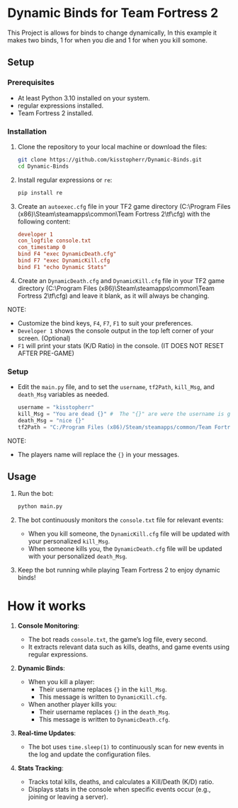 # Dynamic Binds for Team Fortress 2

This Project is allows for binds to change dynamically, In this example it makes two binds, 1 for when you die and 1 for when you kill somone. 

## Setup

### Prerequisites

- At least Python 3.10 installed on your system.
- regular expressions installed.
- Team Fortress 2 installed.

### Installation

1. Clone the repository to your local machine or download the files:

    ```sh
    git clone https://github.com/kisstopherr/Dynamic-Binds.git
    cd Dynamic-Binds
    ```
2. Install regular expressions or `re`:

   ```sh
   pip install re
   ```

4. Create an `autoexec.cfg` file in your TF2 game directory (C:\Program Files (x86)\Steam\steamapps\common\Team Fortress 2\tf\cfg) with the following content:
   
    ```cfg
    developer 1
    con_logfile console.txt
    con_timestamp 0
    bind F4 "exec DynamicDeath.cfg"
    bind F7 "exec DynamicKill.cfg
    bind F1 "echo Dynamic Stats"
    ``` 

5. Create an `DynamicDeath.cfg` and `DynamicKill.cfg` file in your TF2 game directory (C:\Program Files (x86)\Steam\steamapps\common\Team Fortress 2\tf\cfg) and leave it blank, as it will always be changing.

NOTE:

- Customize the bind keys, `F4`, `F7`, `F1` to suit your preferences.
- `Developer 1` shows the console output in the top left corner of your screen. (Optional)
- `F1` will print your stats (K/D Ratio) in the console. (IT DOES NOT RESET AFTER PRE-GAME) 

### Setup

- Edit the `main.py` file, and to set the `username`, `tf2Path`, `kill_Msg`, and `death_Msg` variables as needed.

    ```python
    username = "kisstopherr"
    kill_Msg = "You are dead {}" #  The "{}" are were the username is going to be printed
    death_Msg = "nice {}"
    tf2Path = "C:/Program Files (x86)/Steam/steamapps/common/Team Fortress 2/tf"
    ```
    
NOTE:

- The players name will replace the `{}` in your messages.


## Usage

1. Run the bot:

    ```sh
    python main.py
    ```

2. The bot continuously monitors the `console.txt` file for relevant events:
    - When you kill someone, the `DynamicKill.cfg` file will be updated with your personalized `kill_Msg`.
    - When someone kills you, the `DynamicDeath.cfg` file will be updated with your personalized `death_Msg`.

3. Keep the bot running while playing Team Fortress 2 to enjoy dynamic binds!

# How it works

1. **Console Monitoring**:
    - The bot reads `console.txt`, the game’s log file, every second.
    - It extracts relevant data such as kills, deaths, and game events using regular expressions.

2. **Dynamic Binds**:
    - When you kill a player:
        - Their username replaces `{}` in the `kill_Msg`.
        - This message is written to `DynamicKill.cfg`.
    - When another player kills you:
        - Their username replaces `{}` in the `death_Msg`.
        - This message is written to `DynamicDeath.cfg`.

3. **Real-time Updates**:
    - The bot uses `time.sleep(1)` to continuously scan for new events in the log and update the configuration files.

4. **Stats Tracking**:
    - Tracks total kills, deaths, and calculates a Kill/Death (K/D) ratio.
    - Displays stats in the console when specific events occur (e.g., joining or leaving a server).


